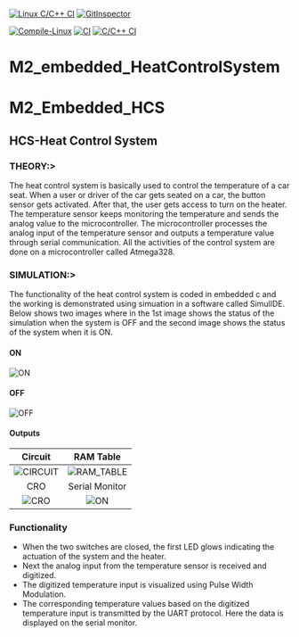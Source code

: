 [![Linux C/C++ CI](https://github.com/Asif78-00/M2_embedded_HeatControlSyst/actions/workflows/Linux-c-cpp.yml/badge.svg)](https://github.com/Asif78-00/M2_embedded_HeatControlSyst/actions/workflows/Linux-c-cpp.yml)
[![GitInspector](https://github.com/Asif78-00/M2_embedded_HeatControlSyst/actions/workflows/Gitinspector.yml/badge.svg)](https://github.com/Asif78-00/M2_embedded_HeatControlSyst/actions/workflows/Gitinspector.yml)

[![Compile-Linux](https://github.com/Asif78-00/M2_embedded_HeatControlSyst/actions/workflows/Compile.yml/badge.svg)](https://github.com/Asif78-00/M2_embedded_HeatControlSyst/actions/workflows/Compile.yml)
[![CI](https://github.com/Asif78-00/M2_embedded_HeatControlSyst/actions/workflows/main.yml/badge.svg)](https://github.com/Asif78-00/M2_embedded_HeatControlSyst/actions/workflows/main.yml)
[![C/C++ CI](https://github.com/Asif78-00/M2_embedded_HeatControlSyst/actions/workflows/c-cpp.yml/badge.svg)](https://github.com/Asif78-00/M2_embedded_HeatControlSyst/actions/workflows/c-cpp.yml)
# M2_embedded_HeatControlSystem
# M2_Embedded_HCS
## HCS-Heat Control System

### THEORY:>

The heat control system is basically used to control the temperature of a car seat. When a user or driver of the car gets seated on a car, the button sensor gets activated.
After that, the user gets access to turn on the heater. The temperature sensor keeps monitoring the temperature and sends the analog value to the microcontroller.
The microcontroller processes the analog input of the temperature sensor and outputs a temperature value through serial communication.
All the activities of the control system are done on a microcontroller called Atmega328.

### SIMULATION:>

The functionality of the heat control system is coded in embedded c and the working is demonstrated using simuation in a software called SimulIDE.
Below shows two images where in the 1st image shows the status of the simulation when the system is OFF and the second image shows the status of the system when it is ON. 

#### ON

![ON](https://github.com/hemanthasapu/embedded_systems_project_256889/blob/main/simulation/Simulation.gif)

#### OFF

![OFF](https://github.com/hemanthasapu/embedded_systems_project_256889/blob/main/simulation/Simulation_OFF.PNG)

#### Outputs

|Circuit|RAM Table|
|:--:|:--:|
|![CIRCUIT](https://github.com/hemanthasapu/embedded_systems_project_256889/blob/main/simulation/Circuit.gif)|![RAM_TABLE](https://github.com/hemanthasapu/embedded_systems_project_256889/blob/main/simulation/RAM_table.gif)|
|CRO|Serial Monitor|
|![CRO](https://github.com/hemanthasapu/embedded_systems_project_256889/blob/main/simulation/Oscilloscope.gif)|![ON](https://github.com/hemanthasapu/embedded_systems_project_256889/blob/main/simulation/Serial_Monitor.gif)|

### Functionality 

* When the two switches are closed, the first LED glows indicating the actuation of the system and the heater.
* Next the analog input from the temperature sensor is received and digitized.
* The digitized temperature input is visualized using Pulse Width Modulation.
* The corresponding temperature values based on the digitized temperature input is transmitted by the UART protocol. Here the data is displayed on the serial monitor.





